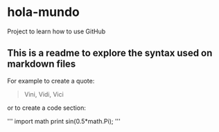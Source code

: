 # hola-mundo
Project to learn how to use GitHub
## This is a readme to explore the syntax used on markdown files
For example to create a quote:
>Vini, Vidi, Vici

or to create a code section:

'''
import math
print sin(0.5*math.Pi);
'''
